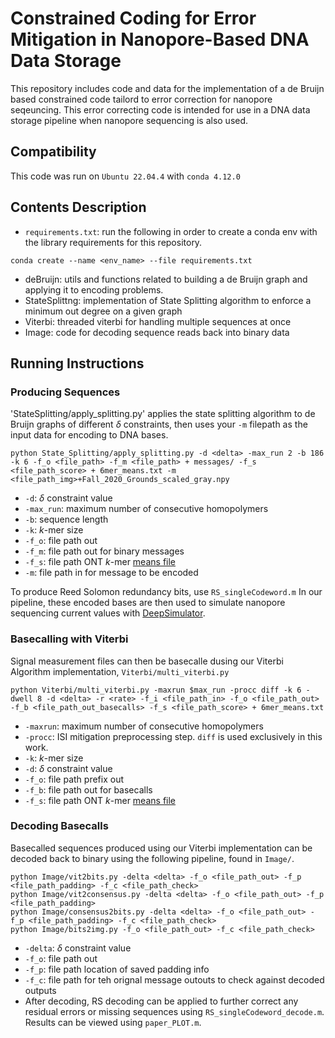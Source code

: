 # Constrained Coding for Error Mitigation in Nanopore-Based DNA Data Storage

This repository includes code and data for the implementation of a de Bruijn based constrained code tailord to error correction for nanopore seqeuncing. This error correcting code is intended for use in a DNA data storage pipeline when nanopore sequencing is also used.

## Compatibility
This code was run on `Ubuntu 22.04.4` with `conda 4.12.0`

## Contents Description
* `requirements.txt`:
  run the following in order to create a conda env with the library requirements for this repository.
 ```
 conda create --name <env_name> --file requirements.txt
 ```
* deBruijn: utils and functions related to building a de Bruijn graph and applying it to encoding problems.
* StateSplittng: implementation of State Splitting algorithm to enforce a minimum out degree on a given graph
* Viterbi: threaded viterbi for handling multiple sequences at once
* Image: code for decoding sequence reads back into binary data
  
## Running Instructions
### Producing Sequences
'StateSplitting/apply_splitting.py' applies the state splitting algorithm to de Bruijn graphs of different $\delta$ constraints, then uses your `-m` filepath as the input data for encoding to DNA bases. 
```
python State_Splitting/apply_splitting.py -d <delta> -max_run 2 -b 186 -k 6 -f_o <file_path> -f_m <file_path> + messages/ -f_s <file_path_score> + 6mer_means.txt -m <file_path_img>+Fall_2020_Grounds_scaled_gray.npy
```
* `-d`: $\delta$ constraint value
* `-max_run`: maximum number of consecutive homopolymers 
* `-b`: sequence length
* `-k`: $k$-mer size
* `-f_o`: file path out
* `-f_m`: file path out for binary messages
* `-f_s`: file path ONT $k$-mer [means file](https://github.com/nanoporetech/kmer_models) 
* `-m`: file path in for message to be encoded

To produce Reed Solomon redundancy bits, use `RS_singleCodeword.m`
In our pipeline, these encoded bases are then used to simulate nanopore sequencing current values with [DeepSimulator](https://github.com/liyu95/DeepSimulator).

### Basecalling with Viterbi
Signal measurement files can then be basecalle dusing our Viterbi Algorithm implementation, `Viterbi/multi_viterbi.py`
```
python Viterbi/multi_viterbi.py -maxrun $max_run -procc diff -k 6 -dwell 8 -d <delta> -r <rate> -f_i <file_path_in> -f_o <file_path_out> -f_b <file_path_out_basecalls> -f_s <file_path_score> + 6mer_means.txt
```
* `-maxrun`: maximum number of consecutive homopolymers
* `-procc`: ISI mitigation preprocessing step. `diff` is used exclusively in this work.
* `-k`: $k$-mer size
* `-d`: $\delta$ constraint value
* `-f_o`: file path prefix out
* `-f_b`: file path out for basecalls
* `-f_s`: file path ONT $k$-mer [means file](https://github.com/nanoporetech/kmer_models) 

### Decoding Basecalls
Basecalled sequences produced using our Viterbi implementation can be decoded back to binary using the following pipeline, found in `Image/`.

```
python Image/vit2bits.py -delta <delta> -f_o <file_path_out> -f_p <file_path_padding> -f_c <file_path_check>
python Image/vit2consensus.py -delta <delta> -f_o <file_path_out> -f_p <file_path_padding>
python Image/consensus2bits.py -delta <delta> -f_o <file_path_out> -f_p <file_path_padding> -f_c <file_path_check>
python Image/bits2img.py -f_o <file_path_out> -f_c <file_path_check>
```
* `-delta`: $\delta$ constraint value
* `-f_o`: file path out
* `-f_p`: file path location of saved padding info
* `-f_c`: file path for teh orignal message outouts to check against decoded outputs
* 
  After decoding, RS decoding can be applied to further correct any residual errors or missing sequences using `RS_singleCodeword_decode.m`. Results can be viewed using `paper_PLOT.m`.
